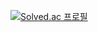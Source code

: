 [![Solved.ac 프로필](http://mazassumnida.wtf/api/v2/generate_badge?boj=overclock0708)](https://solved.ac/overclock0708)
